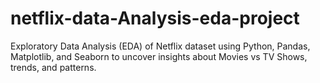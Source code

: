 # netflix-data-Analysis-eda-project
Exploratory Data Analysis (EDA) of Netflix dataset using Python, Pandas, Matplotlib, and Seaborn to uncover insights about Movies vs TV Shows, trends, and patterns.
